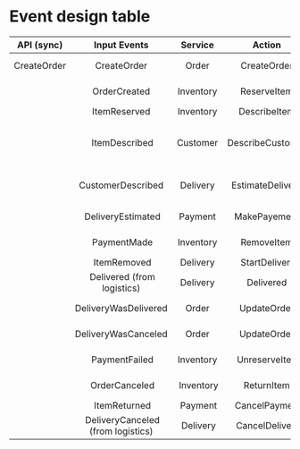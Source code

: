 # Event design table

| API (sync)  |            Input Events            |  Service   |      Action      |                 Output Events                  |             Notes             |
| :---------: | :--------------------------------: | :--------: | :--------------: | :--------------------------------------------: | :---------------------------: |
| CreateOrder |            CreateOrder             |   Order    |   CreateOrder    |                  OrderCreated                  |          Public API.          |
|             |            OrderCreated            | Inventory  |   ReserveItem    |         ItemReserved ItemNotAvailable          |                               |
|             |            ItemReserved            | Inventory  |   DescribeItem   |                 ItemDescribed                  |                               |
|             |            ItemDescribed           |  Customer  | DescribeCustomer |    CustomerDescribed ErrorCustomerDescribed    |  Get name, address, and email |
|             |         CustomerDescribed          |  Delivery  | EstimateDelivery |               DeliveryEstimated                |   Including delivery price.   |
|             |          DeliveryEstimated         |  Payment   |   MakePayement   |            PaymentMade PaymentFailed           |                               |
|             |             PaymentMade            | Inventory  |    RemoveItem    |        ItemRemoved ErrorItemUnreserved         |                               |
|             |             ItemRemoved            |  Delivery  |   StartDelivery  |                DeliveryStarted                 |                               |
|             |     Delivered (from logistics)     |  Delivery  |    Delivered     | DeliveryWasDelivered ErrorDeliveryWasDelivered |                               |
|             |        DeliveryWasDelivered        |   Order    |   UpdateOrder    |    OrderDelivered (END) ErrorOrdeDelivered     |       Order delivered.        |
|             |        DeliveryWasCanceled         |   Order    |   UpdateOrder    |        OrderCanceled ErrorOrderCanceled        |        Order canceled.        |
|             |            PaymentFailed           | Inventory  |   UnreserveItem  |    ItemUnreserved (END) ErrorItemUnreserved    |                               |
|             |            OrderCanceled           |  Inventory |    ReturnItem    |          ItemReturned ItemNotReturned          |                               |
|             |            ItemReturned            |   Payment  |   CancelPayment  |             PaymentCanceled (END)              |                               |
|             |  DeliveryCanceled (from logistics) |  Delivery  |  CancelDelivery  |  DeliveryWasCanceled ErrorDeliveryWasCanceled  |           Public API.         |
